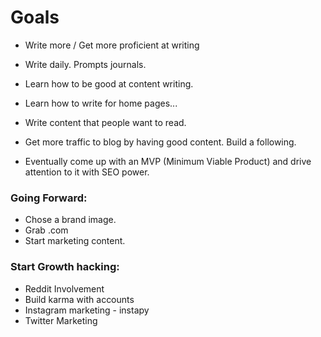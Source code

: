 # Goals
- Write more / Get more proficient at writing
- Write daily. Prompts journals.
- Learn how to be good at content writing.
- Learn how to write for home pages...
- Write content that people want to read.

- Get more traffic to blog by having good content. Build a following.
- Eventually come up with an MVP (Minimum Viable Product) and drive attention to it with SEO power.

### Going Forward:
- Chose a brand image.
- Grab .com
- Start marketing content.


### Start Growth hacking:
- Reddit Involvement
- Build karma with accounts
- Instagram marketing - instapy
- Twitter Marketing
